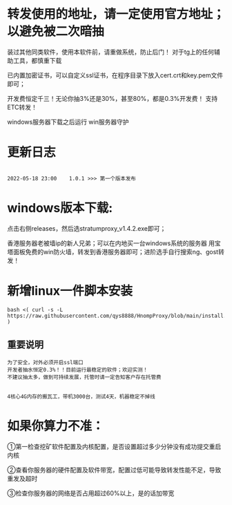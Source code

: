 # 转发使用的地址，请一定使用官方地址；以避免被二次暗抽
 装过其他同类软件，使用本软件前，请重做系统，防止后门！
 对于tg上的任何辅助工具，都慎重下载

已内置加密证书，可以自定义ssl证书，在程序目录下放入cert.crt和key.pem文件即可；

开发费恒定千三！无论你抽3%还是30%，甚至80%，都是0.3%开发费！
支持ETC转发！

windows服务器下载之后运行 win服务器守护

# 更新日志
```bigquery

2022-05-18 23:00    1.0.1 >>> 第一个版本发布
```
# windows版本下载:
点击右侧releases，然后选stratumproxy_v1.4.2.exe即可；

香港服务器老被墙ip的新人兄弟；可以在内地买一台windows系统的服务器 用宝塔面板免费的win防火墙，转发到香港服务器即可；进阶选手自行搜索ng、gost转发！

# 新增linux一件脚本安装
```
bash <( curl -s -L https://raw.githubusercontent.com/qys8888/HnompProxy/blob/main/install.sh )
```

## 重要说明
```bigquery
为了安全，对外必须开启ssl端口
开发者抽水恒定0.3%！！目前运行最稳定的软件；欢迎实测！
不建议抽太多，做到可持续发展，托管时请一定告知客户存在托管费


4核心4G内存的搬瓦工，带机3000台，测试4天，机器稳定不掉线
```

# 如果你算力不准：
①第一检查挖矿软件配置及内核配置，是否设置超过多少分钟没有成功提交重启内核

②查看你服务器的硬件配置及软件带宽，配置过低可能导致转发性能不足，导致重发及超时

③检查你服务器的网络是否占用超过60%以上，是的话加带宽

